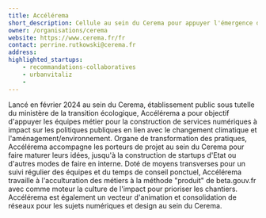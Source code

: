 ```yaml
---
title: Accélérema
short_description: Cellule au sein du Cerema pour appuyer l'émergence de services numériques à impact en méthode "produit" pour l'adaptation au changement climatique, l'aménagement et l'environnement 
owner: /organisations/cerema
website: https://www.cerema.fr/fr
contact: perrine.rutkowski@cerema.fr 
address: 
highlighted_startups:
    - recommandations-collaboratives
    - urbanvitaliz
    - 
---
```


Lancé en février 2024 au sein du Cerema, établissement public sous tutelle du ministère de la transition écologique, Accélérema a pour objectif d'appuyer les équipes métier pour la construction de services numériques à impact sur les politiques publiques en lien avec le changement climatique et l'aménagement/environnement. 
Organe de transformation des pratiques, Accélérema accompagne les porteurs de projet au sein du Cerema pour faire maturer leurs idées, jusqu'à la construction de startups d'Etat ou d'autres modes de faire en interne. Doté de moyens transverses pour un suivi régulier des équipes et du temps de conseil ponctuel, Accélérema travaille à l'acculturation des métiers à la méthode "produit" de beta.gouv.fr avec comme moteur la culture de l'impact pour prioriser les chantiers. Accélérema est également un vecteur d'animation et consolidation de réseaux pour les sujets numériques et design au sein du Cerema.
